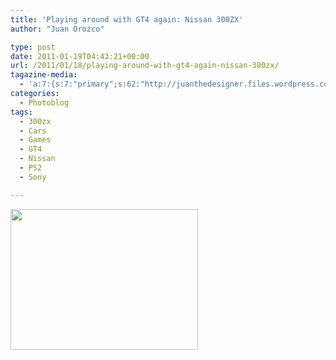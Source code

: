 ```yaml
---
title: 'Playing around with GT4 again: Nissan 300ZX'
author: "Juan Orozco" 

type: post
date: 2011-01-19T04:43:21+00:00
url: /2011/01/18/playing-around-with-gt4-again-nissan-300zx/
tagazine-media:
  - 'a:7:{s:7:"primary";s:62:"http://juanthedesigner.files.wordpress.com/2011/01/img0004.jpg";s:6:"images";a:1:{s:62:"http://juanthedesigner.files.wordpress.com/2011/01/img0004.jpg";a:6:{s:8:"file_url";s:62:"http://juanthedesigner.files.wordpress.com/2011/01/img0004.jpg";s:5:"width";s:4:"1280";s:6:"height";s:3:"960";s:4:"type";s:5:"image";s:4:"area";s:7:"1228800";s:9:"file_path";s:0:"";}}s:6:"videos";a:0:{}s:11:"image_count";s:1:"1";s:6:"author";s:7:"8033531";s:7:"blog_id";s:8:"17975075";s:9:"mod_stamp";s:19:"2011-01-19 04:43:21";}'
categories:
  - Photoblog
tags:
  - 300zx
  - Cars
  - Games
  - GT4
  - Nissan
  - PS2
  - Sony

---
```

[<img class="aligncenter size-medium wp-image-2717" title="IMG0004" src="http://juanthedesigner.files.wordpress.com/2011/01/img0004.jpg?w=300&#038;resize=300%2C225" alt="" width="300" height="225" data-recalc-dims="1" />][1]

 [1]: http://juanthedesigner.files.wordpress.com/2011/01/img0004.jpg